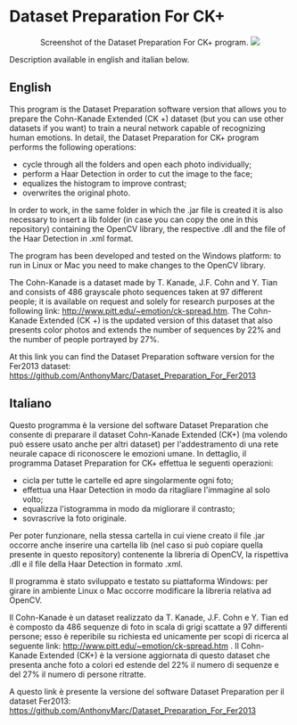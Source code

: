 # Dataset Preparation For CK+

<p align="center">
	Screenshot of the Dataset Preparation For CK+ program.
   <img src="https://github.com/AnthonyMarc/Dataset_Preparation_For_CK/blob/master/resources/dpCK+.png"> 
</p>

Description available in english and italian below.


## English
This program is the Dataset Preparation software version that allows you to prepare the Cohn-Kanade Extended (CK +) dataset (but you can use other datasets if you want) to train a neural network capable of recognizing human emotions.
In detail, the Dataset Preparation for CK+ program performs the following operations:

- cycle through all the folders and open each photo individually;
- perform a Haar Detection in order to cut the image to the face;
- equalizes the histogram to improve contrast;
- overwrites the original photo.

In order to work, in the same folder in which the .jar file is created it is also necessary to insert a lib folder (in case you can copy the one in this repository) containing the OpenCV library, the respective .dll and the file of the Haar Detection in .xml format.

The program has been developed and tested on the Windows platform: to run in Linux or Mac you need to make changes to the OpenCV library.

The Cohn-Kanade is a dataset made by T. Kanade, J.F. Cohn and Y. Tian and consists of 486 grayscale photo sequences taken at 97 different people; it is available on request and solely for research purposes at the following link: http://www.pitt.edu/~emotion/ck-spread.htm. The Cohn-Kanade Extended (CK +) is the updated version of this dataset that also presents color photos and extends the number of sequences by 22% and the number of people portrayed by 27%.

At this link you can find the Dataset Preparation software version for the Fer2013 dataset:
https://github.com/AnthonyMarc/Dataset_Preparation_For_Fer2013


## Italiano
Questo programma è la versione del software Dataset Preparation che consente di preparare il dataset Cohn-Kanade Extended (CK+) (ma volendo può essere usato anche per altri dataset) per l'addestramento di una rete neurale capace di riconoscere le emozioni umane.
In dettaglio, il programma Dataset Preparation for CK+ effettua le seguenti operazioni:

- cicla per tutte le cartelle ed apre singolarmente ogni foto;
- effettua una Haar Detection in modo da ritagliare l'immagine al solo volto;
- equalizza l'istogramma in modo da migliorare il contrasto;
- sovrascrive la foto originale.

Per poter funzionare, nella stessa cartella in cui viene creato il file .jar occorre anche inserire una cartella lib (nel caso si può copiare quella presente in questo repository) contenente la libreria di OpenCV, la rispettiva .dll e il file della Haar Detection in formato .xml.

Il programma è stato sviluppato e testato su piattaforma Windows: per girare in ambiente Linux o Mac occorre modificare la libreria relativa ad OpenCV.

Il Cohn-Kanade è un dataset realizzato da T. Kanade, J.F. Cohn e Y. Tian ed è composto da 486 sequenze di foto in scala di grigi scattate a 97 differenti persone; esso è reperibile su richiesta ed unicamente per scopi di ricerca al seguente link: http://www.pitt.edu/~emotion/ck-spread.htm . Il Cohn-Kanade Extended (CK+) è la versione aggiornata di questo dataset che presenta anche foto a colori ed estende del 22%  il numero di sequenze e del 27% il numero di persone ritratte. 

A questo link è presente la versione del software Dataset Preparation per il dataset Fer2013:
https://github.com/AnthonyMarc/Dataset_Preparation_For_Fer2013